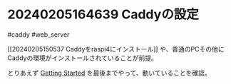 # 20240205164639 Caddyの設定
#caddy #web_server 

[[20240205150537 Caddyをraspi4にインストール]] や、普通のPCその他にCaddyの環境がインストールされていることが前提。

とりあえず [Getting Started](https://caddyserver.com/docs/getting-started) を最後までやって、動いていることを確認。

